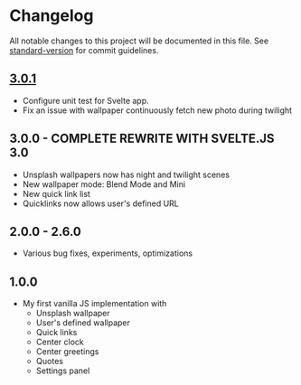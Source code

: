 # Changelog

All notable changes to this project will be documented in this file. See [standard-version](https://github.com/conventional-changelog/standard-version) for commit guidelines.

## [3.0.1](https://github.com/trongthanh/nau-chrome-tab/compare/3.0.0...3.0.1)

- Configure unit test for Svelte app.
- Fix an issue with wallpaper continuously fetch new photo during twilight

## 3.0.0 - COMPLETE REWRITE WITH SVELTE.JS 3.0

- Unsplash wallpapers now has night and twilight scenes
- New wallpaper mode: Blend Mode and Mini
- New quick link list
- Quicklinks now allows user's defined URL

## 2.0.0 - 2.6.0

* Various bug fixes, experiments, optimizations

## 1.0.0

* My first vanilla JS implementation with
  - Unsplash wallpaper
  - User's defined wallpaper
  - Quick links
  - Center clock
  - Center greetings
  - Quotes
  - Settings panel
